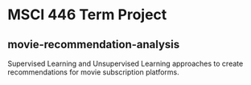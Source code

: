 # MSCI 446 Term Project
## movie-recommendation-analysis

Supervised Learning and Unsupervised Learning approaches to create recommendations for movie subscription platforms. 
